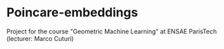 # Poincare-embeddings
Project for the course "Geometric Machine Learning" at ENSAE ParisTech (lecturer: Marco Cuturi)
